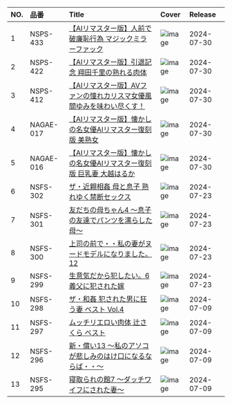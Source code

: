 |NO.|品番|Title|Cover|Release|
|:---|:---|:---|:---|:---|
1|NSPS-433|[【AIリマスター版】人前で破廉恥行為 マジックミラーファック](https://www.avmoive.top/index.php/archives/15789/)|![image](https://www.nagae-style.com/wp/wp-content/uploads/2024/08/00NSPS-433ai.jpg)|2024-07-30
2|NSPS-422|[【AIリマスター版】引退記念 翔田千里の熟れる肉体](https://www.avmoive.top/index.php/archives/15788/)|![image](https://www.nagae-style.com/wp/wp-content/uploads/2024/08/00NSPS-422ai.jpg)|2024-07-30
3|NSPS-412|[【AIリマスター版】AVファンの憧れカリスマ女優風間ゆみを味わい尽くす！](https://www.avmoive.top/index.php/archives/15787/)|![image](https://www.nagae-style.com/wp/wp-content/uploads/2024/08/00NSPS-412ai.jpg)|2024-07-30
4|NAGAE-017|[【AIリマスター版】懐かしの名女優AIリマスター復刻版 美熟女](https://www.avmoive.top/index.php/archives/15786/)|![image](https://www.nagae-style.com/wp/wp-content/uploads/2024/08/01NAGAE-017_01.jpg)|2024-07-30
5|NAGAE-016|[【AIリマスター版】懐かしの名女優AIリマスター復刻版 巨乳妻 大越はるか](https://www.avmoive.top/index.php/archives/15785/)|![image](https://www.nagae-style.com/wp/wp-content/uploads/2024/08/01NAGAE-016_01.jpg)|2024-07-30
6|NSFS-302|[ザ・近親相姦 母と息子 熟れゆく禁断セックス](https://www.avmoive.top/index.php/archives/15802/)|![image](https://www.nagae-style.com/wp/wp-content/uploads/2024/06/NSFS-302.jpg)|2024-07-23
7|NSFS-301|[友だちの母ちゃん4 ～息子の友達でパンツを濡らした母～](https://www.avmoive.top/index.php/archives/15799/)|![image](https://www.nagae-style.com/wp/wp-content/uploads/2024/06/NSFS-301.jpg)|2024-07-23
8|NSFS-300|[上司の前で・・私の妻がヌードモデルになりました。12](https://www.avmoive.top/index.php/archives/15798/)|![image](https://www.nagae-style.com/wp/wp-content/uploads/2024/06/NSFS-300.jpg)|2024-07-23
9|NSFS-299|[生意気だから犯したい。6 義父に犯された嫁](https://www.avmoive.top/index.php/archives/15797/)|![image](https://www.nagae-style.com/wp/wp-content/uploads/2024/06/NSFS-299-1.jpg)|2024-07-23
10|NSFS-298|[ザ・和姦 犯された男に狂う妻 ベスト Vol.4](https://www.avmoive.top/index.php/archives/15801/)|![image](https://www.nagae-style.com/wp/wp-content/uploads/2024/06/NSFS-298.jpg)|2024-07-09
11|NSFS-297|[ムッチリエロい肉体 辻さくら ベスト](https://www.avmoive.top/index.php/archives/15800/)|![image](https://www.nagae-style.com/wp/wp-content/uploads/2024/06/NSFS-297-01-1.jpg)|2024-07-09
12|NSFS-296|[新・償い13 ～私のアソコが悲しみのはけ口になるならば・・～](https://www.avmoive.top/index.php/archives/15796/)|![image](https://www.nagae-style.com/wp/wp-content/uploads/2024/06/NSFS-296.jpg)|2024-07-09
13|NSFS-295|[寝取られの館7 ～ダッチワイフにされた妻～](https://www.avmoive.top/index.php/archives/15795/)|![image](https://www.nagae-style.com/wp/wp-content/uploads/2024/06/NSFS-295.jpg)|2024-07-09